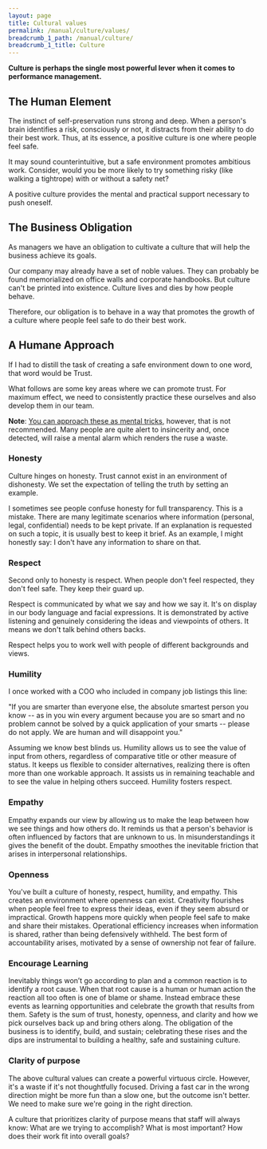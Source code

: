 ```yaml
---
layout: page
title: Cultural values
permalink: /manual/culture/values/
breadcrumb_1_path: /manual/culture/
breadcrumb_1_title: Culture
---
```


**Culture is perhaps the single most powerful lever when it comes to performance
management.**

## The Human Element
The instinct of self-preservation runs strong and deep. When a person's brain 
identifies a risk, consciously or not, it distracts from their ability to do 
their best work. Thus, at its essence, a positive culture is one where people 
feel safe.

It may sound counterintuitive, but a safe environment promotes ambitious work.
Consider, would you be more likely to try something risky (like walking a
tightrope) with or without a safety net?

A positive culture provides the mental and practical support necessary to push
oneself.

## The Business Obligation
As managers we have an obligation to cultivate a culture that will help the 
business achieve its goals. 

Our company may already have a set of noble values. They can probably be found
memorialized on office walls and corporate handbooks. But culture can't be 
printed into existence. Culture lives and dies by how people behave. 

Therefore, our obligation is to behave in a way that promotes the growth of a
culture where people feel safe to do their best work.

## A Humane Approach
If I had to distill the task of creating a safe environment down to one word,
that word would be Trust.

What follows are some key areas where we can promote trust. For maximum effect,
we need to consistently practice these ourselves and also develop them in our 
team.

**Note**: [You can approach these as mental tricks](/manual/narcissist/), 
however, that is not recommended. Many people are quite alert to insincerity 
and, once detected, will raise a mental alarm which renders the ruse a waste.

### Honesty
Culture hinges on honesty. Trust cannot exist in an environment of dishonesty. 
We set the expectation of telling the truth by setting an example.

I sometimes see people confuse honesty for full transparency. This is a 
mistake. There are many legitimate scenarios where information (personal, 
legal, confidential) needs to be kept private. If an explanation is requested
on such a topic, it is usually best to keep it brief. As an example, I might
honestly say: I don't have any information to share on that.

### Respect 
Second only to honesty is respect. When people don't feel respected, they don't
feel safe. They keep their guard up.

Respect is communicated by what we say and how we say it. It's on display in 
our body language and facial expressions. It is demonstrated by active 
listening and genuinely considering the ideas and viewpoints of others. It
means we don't talk behind others backs. 

Respect helps you to work well with people of different backgrounds and views.

### Humility
I once worked with a COO who included in company job listings this line: 

"If you are smarter than everyone else, the absolute smartest person you know 
-- as in you win every argument because you are so smart and no problem cannot 
be solved by a quick application of your smarts -- please do not apply. We are 
human and will disappoint you."

Assuming we know best blinds us. Humility allows us to see the value of input 
from others, regardless of comparative title or other measure of status. It 
keeps us flexible to consider alternatives, realizing there is often more than 
one workable approach. It assists us in remaining teachable and to see the 
value in helping others succeed. Humility fosters respect.

### Empathy
Empathy expands our view by allowing us to make the leap between how we see 
things and how others do. It reminds us that a person's behavior is often 
influenced by factors that are unknown to us. In misunderstandings it gives
the benefit of the doubt. Empathy smoothes the inevitable friction that arises
in interpersonal relationships.

### Openness
You've built a culture of honesty, respect, humility, and empathy. This creates
an environment where openness can exist. Creativity flourishes when people feel 
free to express their ideas, even if they seem absurd or impractical. Growth
happens more quickly when people feel safe to make and share their mistakes.
Operational efficiency increases when information is shared, rather than 
being defensively withheld. The best form of accountability arises, motivated 
by a sense of ownership not fear of failure.

### Encourage Learning
Inevitably things won’t go according to plan and a common reaction is to identify a root cause.  When that root cause is a human or human action the reaction all too often is one of blame or shame.  Instead embrace these events as learning opportunities and celebrate the growth that results from them.  Safety is the sum of trust, honesty, openness, and clarity and how we pick ourselves back up and bring others along. The obligation of the business is to identify, build, and sustain; celebrating these rises and the dips are instrumental to building a healthy, safe and sustaining culture.

### Clarity of purpose
The above cultural values can create a powerful virtuous circle. However, it's
a waste if it's not thoughtfully focused. Driving a fast car in the wrong 
direction might be more fun than a slow one, but the outcome isn't better. We
need to make sure we're going in the right direction.

A culture that prioritizes clarity of purpose means that staff will always 
know: What are we trying to accomplish? What is most important? How does their
work fit into overall goals?
